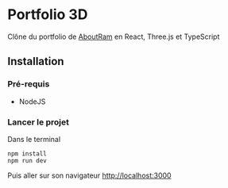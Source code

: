 # Portfolio 3D

Clône du portfolio de [AboutRam](https://AboutRam.com/) en React, Three.js et TypeScript

## Installation

### Pré-requis

- NodeJS

### Lancer le projet

Dans le terminal

```
npm install
npm run dev
```

Puis aller sur son navigateur [http://localhost:3000](http://localhost:3000)
